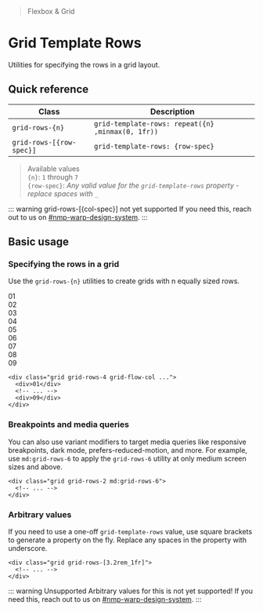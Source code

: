 > Flexbox & Grid

# Grid Template Rows
Utilities for specifying the rows in a grid layout.

## Quick reference

| Class                    | Description                                       |
| ------------------------ | ------------------------------------------------- |
| `grid-rows-{n}`          | `grid-template-rows: repeat({n} ,minmax(0, 1fr))` |
| `grid-rows-[{row-spec}]` | `grid-template-rows: {row-spec}`                  |

> Available values <br />
> `{n}`: `1` through `7` <br />
> `{row-spec}`: _Any valid value for the `grid-template-rows` property - replace spaces with `_`_ <br />

::: warning grid-rows-[{col-spec}] not yet supported
If you need this, reach out to us on [#nmp-warp-design-system](https://sch-chat.slack.com/archives/C04P0GYTHPV).
:::

## Basic usage
### Specifying the rows in a grid
Use the `grid-rows-{n}` utilities to create grids with n equally sized rows.

<container class="overflow-auto">
  <box striped class="grid grid-rows-4 grid-flow-col gap-24 rounded-4" fg-color="var(--tw-pink-fg)" bg-color="var(--tw-pink-bg)">
    <div class="pd-bg-pink-500 ex-box">01</div>
    <div class="pd-bg-pink-500 ex-box">02</div>
    <div class="pd-bg-pink-500 ex-box">03</div>
    <div class="pd-bg-pink-500 ex-box">04</div>
    <div class="pd-bg-pink-500 ex-box">05</div>
    <div class="pd-bg-pink-500 ex-box">06</div>
    <div class="pd-bg-pink-500 ex-box">07</div>
    <div class="pd-bg-pink-500 ex-box">08</div>
    <div class="pd-bg-pink-500 ex-box">09</div>
  </box>
</container>

```html{1}
<div class="grid grid-rows-4 grid-flow-col ...">
  <div>01</div>
  <!-- ... -->
  <div>09</div>
</div>
```

### Breakpoints and media queries
You can also use variant modifiers to target media queries like responsive breakpoints, dark mode, prefers-reduced-motion, and more. For example, use `md:grid-rows-6` to apply the `grid-rows-6` utility at only medium screen sizes and above.

```html{1}
<div class="grid grid-rows-2 md:grid-rows-6">
  <!-- ... -->
</div>
```

### Arbitrary values

If you need to use a one-off `grid-template-rows` value, use square brackets to generate a property on the fly. Replace any spaces in the property with underscore.

```html{1}
<div class="grid grid-rows-[3.2rem_1fr]">
  <!-- ... -->
</div>
```

::: warning Unsupported
Arbitrary values for this is not yet supported! If you need this, reach out to us on [#nmp-warp-design-system](https://sch-chat.slack.com/archives/C04P0GYTHPV).
:::